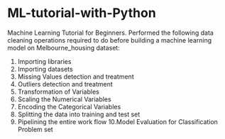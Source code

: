 # ML-tutorial-with-Python

Machine Learning Tutorial for Beginners. Performed the following data cleaning operations required to do before building a machine learning model on Melbourne_housing dataset:
1. Importing libraries
2. Importing datasets
3. Missing Values detection and treatment
4. Outliers detection and treatment
5. Transformation of Variables
6. Scaling the Numerical Variables
7. Encoding the Categorical Variables
8. Splitting the data into training and test set
9. Pipelining the entire work flow
10.Model Evaluation for Classification Problem set

